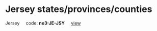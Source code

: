 # Jersey states/provinces/counties
Jersey&nbsp;&nbsp;&nbsp;&nbsp;&nbsp;code: **ne3:JE-JSY**&nbsp;&nbsp;&nbsp;&nbsp;&nbsp;[view](../../export/geojson/medium/ne3/je/jsy.geojson)&nbsp;&nbsp;&nbsp;&nbsp;&nbsp;

